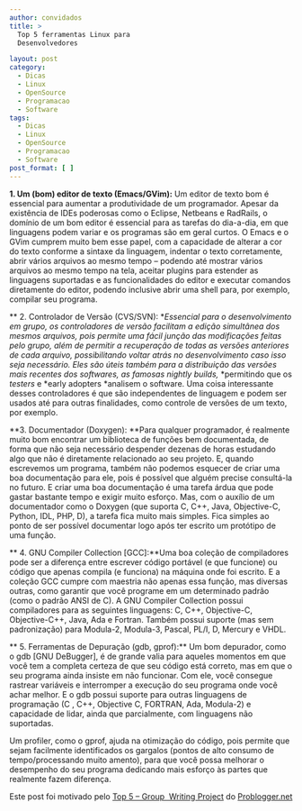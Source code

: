 ```yaml
---
author: convidados
title: >
  Top 5 ferramentas Linux para
  Desenvolvedores

layout: post
category:
  - Dicas
  - Linux
  - OpenSource
  - Programacao
  - Software
tags:
  - Dicas
  - Linux
  - OpenSource
  - Programacao
  - Software
post_format: [ ]
---
```

**1. Um (bom) editor de texto (Emacs/GVim):** Um editor de texto bom é essencial para aumentar a produtividade de um programador. Apesar da existência de IDEs poderosas como o Eclipse, Netbeans e RadRails, o domínio de um bom editor é essencial para as tarefas do dia-a-dia, em que linguagens podem variar e os programas são em geral curtos. O Emacs e o GVim cumprem muito bem esse papel, com a capacidade de alterar a cor do texto conforme a sintaxe da linguagem, indentar o texto corretamente, abrir vários arquivos ao mesmo tempo – podendo até mostrar vários arquivos ao mesmo tempo na tela, aceitar plugins para estender as linguagens suportadas e as funcionalidades do editor e executar comandos diretamente do editor, podendo inclusive abrir uma shell para, por exemplo, compilar seu programa.

** 2. Controlador de Versão (CVS/SVN): **Essencial para o desenvolvimento em grupo, os controladores de versão facilitam a edição simultânea dos mesmos arquivos, pois permite uma fácil junção das modificações feitas pelo grupo, além de permitir a recuperação de todas as versões anteriores de cada arquivo, possibilitando voltar atrás no desenvolvimento caso isso seja necessário. Eles são úteis também para a distribuição das versões mais recentes dos softwares, as famosas *nightly builds*,* *permitindo que os *testers* e *early adopters *analisem o software. Uma coisa interessante desses controladores é que são independentes de linguagem e podem ser usados até para outras finalidades, como controle de versões de um texto, por exemplo.

**3. Documentador (Doxygen): **Para qualquer programador, é realmente muito bom encontrar um biblioteca de funções bem documentada, de forma que não seja necessário despender dezenas de horas estudando algo que não é diretamente relacionado ao seu projeto. E, quando escrevemos um programa, também não podemos esquecer de criar uma boa documentação para ele, pois é possível que alguém precise consultá-la no futuro. E criar uma boa documentação é uma tarefa árdua que pode gastar bastante tempo e exigir muito esforço. Mas, com o auxílio de um documentador como o Doxygen (que suporta C, C++, Java, Objective-C, Python, IDL, PHP, D), a tarefa fica muito mais simples. Fica simples ao ponto de ser possível documentar logo após ter escrito um protótipo de uma função.

** 4. GNU Compiler Collection [GCC]:**Uma boa coleção de compiladores pode ser a diferença entre escrever código portável (e que funcione) ou código que apenas compila (e funciona) na máquina onde foi escrito. E a coleção GCC cumpre com maestria não apenas essa função, mas diversas outras, como garantir que você programe em um determinado padrão (como o padrão ANSI de C). A GNU Compiler Collection possui compiladores para as seguintes linguagens: C, C++, Objective-C, Objective-C++, Java, Ada e Fortran. Também possui suporte (mas sem padronização) para Modula-2, Modula-3, Pascal, PL/I, D, Mercury e VHDL.

** 5. Ferramentas de Depuração (gdb, gprof):** Um bom depurador, como o gdb [GNU DeBugger], é de grande valia para aqueles momentos em que você tem a completa certeza de que seu código está correto, mas em que o seu programa ainda insiste em não funcionar. Com ele, você consegue rastrear variáveis e interromper a execução do seu programa onde você achar melhor. E o gdb possui suporte para outras linguagens de programação (C , C++, Objective C, FORTRAN, Ada, Modula-2) e capacidade de lidar, ainda que parcialmente, com linguagens não suportadas.  
  
Um profiler, como o gprof, ajuda na otimização do código, pois permite que sejam facilmente identificados os gargalos (pontos de alto consumo de tempo/processando muito amento), para que você possa melhorar o desempenho do seu programa dedicando mais esforço às partes que realmente fazem diferença.

Este post foi motivado pelo [Top 5 – Group  Writing Project][1] do [Problogger.net][2] 














 [1]: http://www.problogger.net/archives/2007/05/07/top-5-group-writing-project/ "Top 5 Group Writing Project"
 [2]: http://www.problogger.net/ "Problogger"





